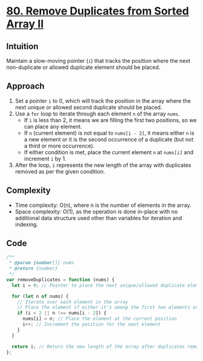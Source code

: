 # [80. Remove Duplicates from Sorted Array II](https://leetcode.com/problems/remove-duplicates-from-sorted-array-ii/description/)

## Intuition

Maintain a slow-moving pointer (`i`) that tracks the position where the next non-duplicate or allowed duplicate element should be placed. 

## Approach

1. Set a pointer `i` to 0, which will track the position in the array where the next unique or allowed second duplicate should be placed.
2. Use a `for` loop to iterate through each element `n` of the array `nums`.
   - If `i` is less than 2, it means we are filling the first two positions, so we can place any element.
   - If `n` (current element) is not equal to `nums[i - 2]`, it means either `n` is a new element or it is the second occurrence of a duplicate (but not a third or more occurrence).
   - If either condition is met, place the current element `n` at `nums[i]` and increment `i` by 1.
3. After the loop, `i` represents the new length of the array with duplicates removed as per the given condition.

## Complexity

- Time complexity: O(n), where n is the number of elements in the array.
- Space complexity: O(1), as the operation is done in-place with no additional data structure used other than variables for iteration and indexing.

## Code

```javascript
/**
 * @param {number[]} nums
 * @return {number}
 */
var removeDuplicates = function (nums) {
  let i = 0; // Pointer to place the next unique/allowed duplicate element

  for (let n of nums) {
    // Iterate over each element in the array
    // Place the element if either it's among the first two elements or it's not a third or more duplicate
    if (i < 2 || n !== nums[i - 2]) {
      nums[i] = n; // Place the element at the current position
      i++; // Increment the position for the next element
    }
  }

  return i; // Return the new length of the array after duplicates removal
};
```
